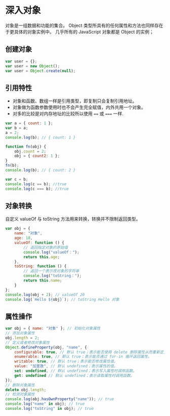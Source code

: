 # 深入对象

对象是一组数据和功能的集合。
Object 类型所具有的任何属性和方法也同样存在于更具体的对象实例中。
几乎所有的 JavaScript 对象都是 Object 的实例；

## 创建对象

```js
var user = {};
var user = new Object();
var user = Object.create(null);
```

## 引用特性

-   对象和函数、数组一样是引用类型，即复制只会复制引用地址。
-   对象做为函数参数使用时也不会产生完全赋值，内外共用一个对象。
-   对多的比较是对内存地址的比较所以使用 `==` 或 `===` 一样.

```js
var a = { count: 1 };
var b = a;
a = 2;
console.log(b); // { count: 1 }

function fn(obj) {
    obj.count = 2;
    obj = { count2: 1 };
}
fn(b);
console.log(b); // { count: 2 }

var c = b;
console.log(c == b); //true
console.log(c === b); //true
```

## 对象转换

自定义 valueOf 与 toString 方法用来转换，转换并不限制返回类型。

```js
var obj = {
    name: "对象",
    age: 18,
    valueOf: function () {
        // 返回指定对象的原始值
        console.log("valueOf：");
        return this.age;
    },
    toString: function () {
        // 返回一个表示改对象的字符串
        console.log("toString：");
        return this.name;
    }
};
console.log(obj + 2); // valueOf 20
console.log(`Hello ${obj}`); // toString Hello 对象
```

## 属性操作

```js
var obj = { name: "对象" }; // 初始化对象属性
// 添加对象属性
obj.length = 2;
// 定义或者修改对象属性
Object.defineProperty(obj, "name", {
    configurable: true, // 默认 true；表示能否使用 delete 删除属性从而重新定义属性。
    enumerable: true, // 默认 true；表示能否通过 for-in 循环返回属性。
    writable: true, // 默认 true；表示能否修改属性值。
    value: "加里敦", // 默认 undefined；表示属性的值。
    set: undefined, // 默认 undefined；表示写入属性时调用函数。
    get: undefined // 默认 undefined；表示读取属性时调用函数。
});
// 删除对象属性
delete obj.length;
// 检测对象属性
console.log(obj.hasOwnProperty("name")); // true
console.log("name" in obj); // true
console.log("toString" in obj); // true
```
